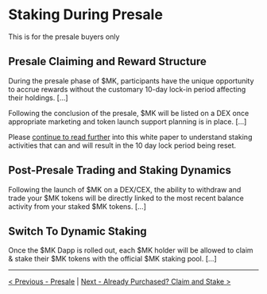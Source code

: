 # Staking During Presale

This is for the presale buyers only

## Presale Claiming and Reward Structure

During the presale phase of $MK, participants have the unique opportunity to accrue rewards without the customary 10-day lock-in period affecting their holdings. [...]

Following the conclusion of the presale, $MK will be listed on a DEX once appropriate marketing and token launch support planning is in place. [...]

Please [continue to read further](#switch-to-dynamic-staking) into this white paper to understand staking activities that can and will result in the 10 day lock period being reset.

## Post-Presale Trading and Staking Dynamics

Following the launch of $MK on a DEX/CEX, the ability to withdraw and trade your $MK tokens will be directly linked to the most recent balance activity from your staked $MK tokens. [...]

## Switch To Dynamic Staking

Once the $MK Dapp is rolled out, each $MK holder will be allowed to claim & stake their $MK tokens with the official $MK staking pool. [...]

---

[< Previous - Presale](presale.md) | [Next - Already Purchased? Claim and Stake >](already-purchased-claim-and-stake.md)

